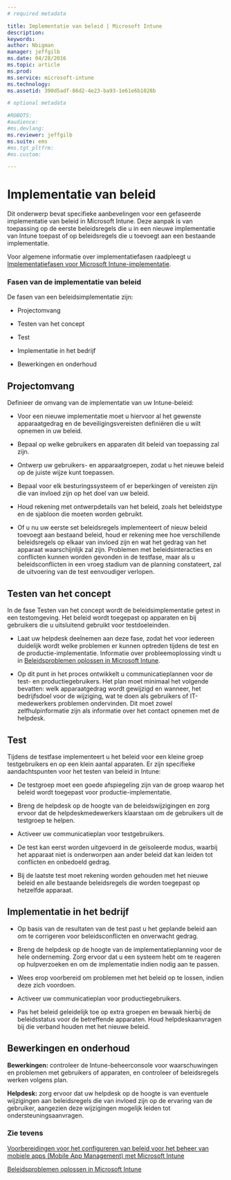 ```yaml
---
# required metadata

title: Implementatie van beleid | Microsoft Intune
description:
keywords:
author: Nbigman
manager: jeffgilb
ms.date: 04/28/2016
ms.topic: article
ms.prod:
ms.service: microsoft-intune
ms.technology:
ms.assetid: 390d5adf-86d2-4e23-ba93-1e61e6b1028b

# optional metadata

#ROBOTS:
#audience:
#ms.devlang:
ms.reviewer: jeffgilb
ms.suite: ems
#ms.tgt_pltfrm:
#ms.custom:

---
```


# Implementatie van beleid
Dit onderwerp bevat specifieke aanbevelingen voor een gefaseerde implementatie van beleid in Microsoft Intune. Deze aanpak is van toepassing op de eerste beleidsregels die u in een nieuwe implementatie van Intune toepast of op beleidsregels die u toevoegt aan een bestaande implementatie.

Voor algemene informatie over implementatiefasen raadpleegt u [Implementatiefasen voor Microsoft Intune-implementatie](rollout-phases-for-microsoft-intune-deployment.md).

### Fasen van de implementatie van beleid
De fasen van een beleidsimplementatie zijn:

-   Projectomvang

-   Testen van het concept

-   Test

-   Implementatie in het bedrijf

-   Bewerkingen en onderhoud

## Projectomvang
Definieer de omvang van de implementatie van uw Intune-beleid:

-   Voor een nieuwe implementatie moet u hiervoor al het gewenste apparaatgedrag en de beveiligingsvereisten definiëren die u wilt opnemen in uw beleid.

-   Bepaal op welke gebruikers en apparaten dit beleid van toepassing zal zijn.

-   Ontwerp uw gebruikers- en apparaatgroepen, zodat u het nieuwe beleid op de juiste wijze kunt toepassen.

-   Bepaal voor elk besturingssysteem of er beperkingen of vereisten zijn die van invloed zijn op het doel van uw beleid.

-   Houd rekening met ontwerpdetails van het beleid, zoals het beleidstype en de sjabloon die moeten worden gebruikt.

-   Of u nu uw eerste set beleidsregels implementeert of nieuw beleid toevoegt aan bestaand beleid, houd er rekening mee hoe verschillende beleidsregels op elkaar van invloed zijn en wat het gedrag van het apparaat waarschijnlijk zal zijn. Problemen met beleidsinteracties en conflicten kunnen worden gevonden in de testfase, maar als u beleidsconflicten in een vroeg stadium van de planning constateert, zal de uitvoering van de test eenvoudiger verlopen.

## Testen van het concept
In de fase Testen van het concept wordt de beleidsimplementatie getest in een testomgeving. Het beleid wordt toegepast op apparaten en bij gebruikers die u uitsluitend gebruikt voor testdoeleinden.

-   Laat uw helpdesk deelnemen aan deze fase, zodat het voor iedereen duidelijk wordt welke problemen er kunnen optreden tijdens de test en de productie-implementatie. Informatie over probleemoplossing vindt u in [Beleidsproblemen oplossen in Microsoft Intune](/intune/troubleshoot/troubleshoot-policies-in-microsoft-intune).

-   Op dit punt in het proces ontwikkelt u communicatieplannen voor de test- en productiegebruikers. Het plan moet minimaal het volgende bevatten: welk apparaatgedrag wordt gewijzigd en wanneer, het bedrijfsdoel voor de wijziging, wat te doen als gebruikers of IT-medewerkers problemen ondervinden. Dit moet zowel zelfhulpinformatie zijn als informatie over het contact opnemen met de helpdesk.

## Test
Tijdens de testfase implementeert u het beleid voor een kleine groep testgebruikers en op een klein aantal apparaten. Er zijn specifieke aandachtspunten voor het testen van beleid in Intune:

-   De testgroep moet een goede afspiegeling zijn van de groep waarop het beleid wordt toegepast voor productie-implementatie.

-   Breng de helpdesk op de hoogte van de beleidswijzigingen en zorg ervoor dat de helpdeskmedewerkers klaarstaan om de gebruikers uit de testgroep te helpen.

-   Activeer uw communicatieplan voor testgebruikers.

-   De test kan eerst worden uitgevoerd in de geïsoleerde modus, waarbij het apparaat niet is onderworpen aan ander beleid dat kan leiden tot conflicten en onbedoeld gedrag.

-   Bij de laatste test moet rekening worden gehouden met het nieuwe beleid en alle bestaande beleidsregels die worden toegepast op hetzelfde apparaat.

## Implementatie in het bedrijf

-   Op basis van de resultaten van de test past u het geplande beleid aan om te corrigeren voor beleidsconflicten en onverwacht gedrag.

-   Breng de helpdesk op de hoogte van de implementatieplanning voor de hele onderneming. Zorg ervoor dat u een systeem hebt om te reageren op hulpverzoeken en om de implementatie indien nodig aan te passen.

-   Wees erop voorbereid om problemen met het beleid op te lossen, indien deze zich voordoen.

-   Activeer uw communicatieplan voor productiegebruikers.

-   Pas het beleid geleidelijk toe op extra groepen en bewaak hierbij de beleidsstatus voor de betreffende apparaten. Houd helpdeskaanvragen bij die verband houden met het nieuwe beleid.

## Bewerkingen en onderhoud
**Bewerkingen:** controleer de Intune-beheerconsole voor waarschuwingen en problemen met gebruikers of apparaten, en controleer of beleidsregels werken volgens plan.

**Helpdesk:** zorg ervoor dat uw helpdesk op de hoogte is van eventuele wijzigingen aan beleidsregels die van invloed zijn op de ervaring van de gebruiker, aangezien deze wijzigingen mogelijk leiden tot ondersteuningsaanvragen.


### Zie tevens
[Voorbereidingen voor het configureren van beleid voor het beheer van mobiele apps (Mobile App Management) met Microsoft Intune](/intune/deploy-use/get-ready-to-configure-mobile-app-management-policies-with-microsoft-intune)

[Beleidsproblemen oplossen in Microsoft Intune](/intune/troubleshoot/troubleshoot-policies-in-microsoft-intune)


<!--HONumber=May16_HO1-->


